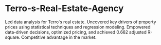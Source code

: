 # Terro-s-Real-Estate-Agency
Led data analysis for Terro's real estate. Uncovered key drivers of property prices using statistical techniques and regression modeling. Empowered data-driven decisions, optimized pricing, and achieved 0.682 adjusted R-square. Competitive advantage in the market.
